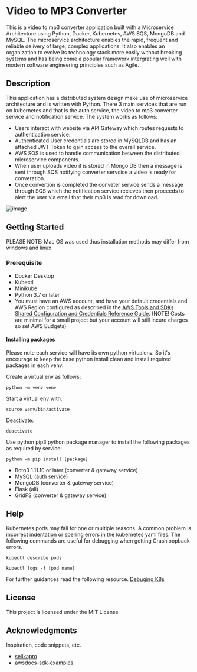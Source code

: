 # Video to MP3 Converter
This is a video to mp3 converter application built with a Microservice Architecture using Python, Docker, Kubernetes, AWS SQS, MongoDB and MySQL.
The microservice architecture enables the rapid, frequent and reliable delivery of large, complex applications. It also enables an organization to evolve its technology stack more easily without breaking systems and has being come a popular framework intergrating well with modern software engineering principles such as Agile.

## Description
This application has a distributed system design make use of microservice architecture and is written with Python. There 3 main services that are run on kubernetes and that is the auth service, the video to mp3 converter service and notification service. The system works as follows:

* Users interact with website via API Gateway which routes requests to authentication service. 
* Authenticated User credentials are stored in MySQLDB and has an attached JWT Token to gain access to the overall service. 
* AWS SQS is used to handle communication between the distributed microservice components. 
* When user uploads video it is stored in Mongo DB then a message is sent through SQS notifying converter servcice a video is ready for converation. 
* Once convertion is completed the conveter service sends a message through SQS which the notification service recieves then proceeds to alert the user via email that their mp3 is read for download.

![image](https://user-images.githubusercontent.com/21098368/216708933-25cee95d-572d-419e-b09c-621b32fec08f.png)

## Getting Started
PLEASE NOTE: Mac OS was used thus installation methods may differ from windows and linux

### Prerequisite

* Docker Desktop
* Kubectl
* Minikube
* Python 3.7 or later
* You must have an AWS account, and have your default credentials and AWS Region configured as described in the [AWS Tools and SDKs Shared Configuration and Credentials Reference Guide](https://docs.aws.amazon.com/credref/latest/refdocs/creds-config-files.html). (NOTE! Costs are minimal for a small project but your account will still incure charges so set AWS Budgets)


#### Installing packages
Please note each service will have its own python virtualenv. So it's encourage to keep the base python install clean and install required packages in each venv.

Create a virtual env as follows:
```
python -m venv venv
```
Start a virtual env with:
```
source venv/bin/activate
```
Deactivate:
```
deactivate
```

Use python pip3 python package manager to install the following packages as required by service:
```
python -m pip install [package]
```
* Boto3 1.11.10 or later (converter & gateway service)
* MySQL (auth service)
* MongoDB (converter & gateway service)
* Flask (all)
* GridFS (converter & gateway service)

## Help

Kubernetes pods may fail for one or multiple reasons. A common problem is incorrect indentation or spelling errors in the kubernetes yaml files.
The following commands are useful for debugging when getting Crashloopback errors.

```
kubectl describe pods
```
```
kubectl logs -f [pod name]
```
For further guidances read the following resource. [Debuging K8s](https://kubernetes.io/docs/tasks/debug/debug-application/debug-running-pod/)


## License

This project is licensed under the MIT License 

## Acknowledgments

Inspiration, code snippets, etc.
* [selikapro](https://github.com/selikapro)
* [awsdocs-sdk-examples](https://github.com/awsdocs/aws-doc-sdk-examples/tree/main/python/example_code/sqs#code-examples)
